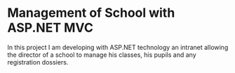 # Management of School with ASP.NET MVC

In this project I am developing with ASP.NET technology an intranet allowing the director of a school to manage his classes, his pupils and any registration dossiers.
